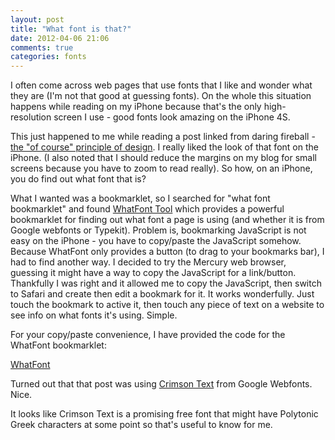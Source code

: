 ```yaml
---
layout: post
title: "What font is that?"
date: 2012-04-06 21:06
comments: true
categories: fonts
---
```


I often come across web pages that use fonts that I like and wonder what they are (I'm not that good at guessing fonts). On the whole this situation happens while reading on my iPhone because that's the only high-resolution screen I use - good fonts look amazing on the iPhone 4S.

This just happened to me while reading a post linked from daring fireball - [the "of course" principle of design](http://om.co/2012/04/05/the-of-course-principle-of-design/). I really liked the look of that font on the iPhone. (I also noted that I should reduce the margins on my blog for small screens because you have to zoom to read really). So how, on an iPhone, you do find out what font that is?

What I wanted was a bookmarklet, so I searched for "what font bookmarklet" and found [WhatFont Tool](http://chengyinliu.com/whatfont.html) which provides a powerful bookmarklet for finding out what font a page is using (and whether it is from Google webfonts or Typekit). Problem is, bookmarking JavaScript is not easy on the iPhone - you have to copy/paste the JavaScript somehow. Because WhatFont only provides a button (to drag to your bookmarks bar), I had to find another way. I decided to try the Mercury web browser, guessing it might have a way to copy the JavaScript for a link/button. Thankfully I was right and it allowed me to copy the JavaScript, then switch to Safari and create then edit a bookmark for it. It works wonderfully. Just touch the bookmark to active it, then touch any piece of text on a website to see info on what fonts it's using. Simple.

For your copy/paste convenience, I have provided the code for the WhatFont bookmarklet:

<a class="button" href="javascript:(function(){var%20d=document,s=d.createElement('scr'+'ipt'),b=d.body,l=d.location;s.setAttribute('src','http://chengyinliu.com/wf.js?o='+encodeURIComponent(l.href)+'&t='+(new%20Date().getTime()));b.appendChild(s)})();">WhatFont</a>

Turned out that that post was using [Crimson Text](http://aldusleaf.org/0-crimson.html)
from Google Webfonts. Nice.

It looks like Crimson Text is a promising free font that might have Polytonic Greek characters at some point so that's useful to know for me.
